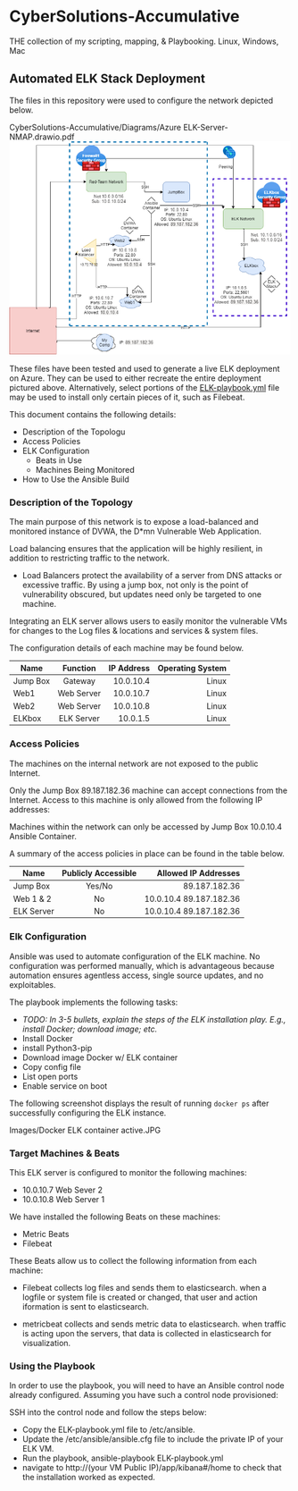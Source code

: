 # CyberSolutions-Accumulative
THE collection of my scripting, mapping, &amp; Playbooking. Linux, Windows, Mac


## Automated ELK Stack Deployment

The files in this repository were used to configure the network depicted below.

CyberSolutions-Accumulative/Diagrams/Azure ELK-Server-NMAP.drawio.pdf
![image](https://github.com/Pitted8709/CyberSolutions-Accumulative/blob/500b8f5125b68bfaa4103b05177d9838be85d9d9/Diagrams/ImprovedAzure%20ELK-Server-NMAP.drawio.png)

These files have been tested and used to generate a live ELK deployment on Azure. They can be used to either recreate the entire deployment pictured above. Alternatively, select portions of the [ELK-playbook.yml](https://github.com/Pitted8709/CyberSolutions-Accumulative/blob/14284f97e9ed5e1f16a5da5e4a2d5a168d185744/Ansible/ELK-playbook.yml) file may be used to install only certain pieces of it, such as Filebeat.


This document contains the following details:
- Description of the Topologu
- Access Policies
- ELK Configuration
  - Beats in Use
  - Machines Being Monitored
- How to Use the Ansible Build


### Description of the Topology

The main purpose of this network is to expose a load-balanced and monitored instance of DVWA, the D*mn Vulnerable Web Application.

Load balancing ensures that the application will be highly resilient, in addition to restricting traffic to the network.                       


- Load Balancers protect the availability of a server from DNS attacks or excessive traffic. By using a jump box, not only is the point of vulnerability obscured, but updates need only be targeted to one machine.

Integrating an ELK server allows users to easily monitor the vulnerable VMs for changes to the Log files & locations and services & system files.



The configuration details of each machine may be found below.


| Name     | Function | IP Address | Operating System |
|----------|:--------:|-----------:|------------------:|
| Jump Box | Gateway  | 10.0.10.4  | Linux             |
| Web1     |Web Server|10.0.10.7   |  Linux            |
| Web2     |Web Server| 10.0.10.8  |  Linux            |
| ELKbox   |ELK Server| 10.0.1.5   |  Linux            |



### Access Policies

The machines on the internal network are not exposed to the public Internet. 

Only the Jump Box   89.187.182.36 machine can accept connections from the Internet. Access to this machine is only allowed from the following IP addresses:

Machines within the network can only be accessed by Jump Box 10.0.10.4 Ansible Container.


A summary of the access policies in place can be found in the table below.

| Name     | Publicly Accessible | Allowed IP Addresses |
|----------|:-------------------:|---------------------:|
| Jump Box | Yes/No              | 89.187.182.36        |
| Web 1 & 2|     No              | 10.0.10.4  89.187.182.36|
|ELK Server|  No                 | 10.0.10.4  89.187.182.36|




### Elk Configuration

Ansible was used to automate configuration of the ELK machine. No configuration was performed manually, which is advantageous because automation ensures agentless access, single source updates, and no exploitables.


The playbook implements the following tasks:
- _TODO: In 3-5 bullets, explain the steps of the ELK installation play. E.g., install Docker; download image; etc._
- Install Docker
- install Python3-pip
- Download image Docker w/ ELK container
- Copy config file
- List open ports
- Enable service on boot


The following screenshot displays the result of running `docker ps` after successfully configuring the ELK instance.

Images/Docker ELK container active.JPG

### Target Machines & Beats
This ELK server is configured to monitor the following machines:

- 10.0.10.7 Web Sever 2
- 10.0.10.8  Web Server 1


We have installed the following Beats on these machines:
- Metric Beats  
- Filebeat

These Beats allow us to collect the following information from each machine:

- Filebeat collects log files and sends them to elasticsearch. when a logfile or system file is created or changed, that user and action iformation is sent to elasticsearch.

- metricbeat collects and sends metric data to elasticsearch. when traffic is acting upon the servers, that data is collected in elasticsearch for visualization.

### Using the Playbook
In order to use the playbook, you will need to have an Ansible control node already configured. Assuming you have such a control node provisioned: 

SSH into the control node and follow the steps below:
- Copy the ELK-playbook.yml file to /etc/ansible.
- Update the /etc/ansible/ansible.cfg file to include the private IP of your ELK VM.
- Run the playbook, ansible-playbook  ELK-playbook.yml
- navigate to http://(your VM Public IP)/app/kibana#/home to check that the installation worked as expected.




